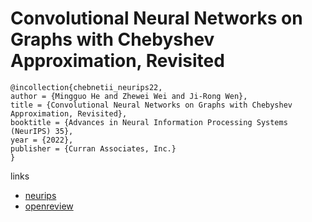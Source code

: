# Convolutional Neural Networks on Graphs with Chebyshev Approximation, Revisited

```
@incollection{chebnetii_neurips22,
author = {Mingguo He and Zhewei Wei and Ji-Rong Wen},
title = {Convolutional Neural Networks on Graphs with Chebyshev Approximation, Revisited},
booktitle = {Advances in Neural Information Processing Systems (NeurIPS) 35},
year = {2022},
publisher = {Curran Associates, Inc.}
}
```

links
- [neurips](https://nips.cc/Conferences/2022/Schedule?showEvent=54348)
- [openreview](https://openreview.net/forum?id=jxPJ4QA0KAb)
